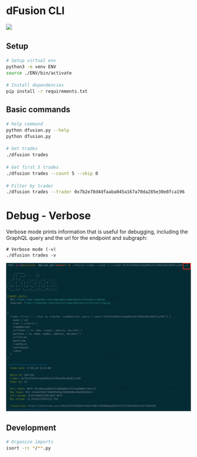 # dFusion CLI

![](docs/CLI-demo.gif)

## Setup

```bash
# Setup virtual env
python3 -m venv ENV
source ./ENV/bin/activate

# Install dependencies
pip install -r requirements.txt
```

## Basic commands

```bash
# help command
python dfusion.py --help
python dfusion.py

# Get trades
./dfusion trades

# Get first 5 trades
./dfusion trades --count 5 --skip 0

# Filter by trader
./dfusion trades --trader 0x7b2e78d4dfaaba045a167a70da285e30e8fca196
```

# Debug - Verbose

Verbose mode prints information that is useful for debugging, including the GraphQL query and the url for the endpoint and subgraph:

```
# Verbose mode (-v)
./dfusion trades -v
```

![](docs/CLI-verbose.png)

## Development

```bash
# Organize imports
isort -rc */**.py
```
